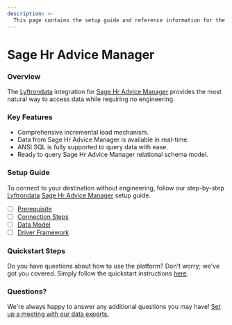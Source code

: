 ```yaml
---
description: >-
  This page contains the setup guide and reference information for the Sage Hr Advice Manager source connector.
---
```


# Sage Hr Advice Manager

### Overview

The [Lyftrondata](https://www.lyftrondata.com/) integration for [Sage Hr Advice Manager](None) provides the most natural way to access data while requiring no engineering.

### Key Features

* Comprehensive incremental load mechanism.
* Data from Sage Hr Advice Manager is available in real-time.&#x20;
* ANSI SQL is fully supported to query data with ease.
* Ready to query Sage Hr Advice Manager relational schema model.

### Setup Guide

To connect to your destination without engineering, follow our step-by-step [Lyftrondata](https://www.lyftrondata.com/)  [Sage Hr Advice Manager](None) setup guide.

* [ ] [Prerequisite](prerequisite.md)
* [ ] [Connection Steps](connection-steps.md)
* [ ] [Data Model](data-model/erd.md)
* [ ] [Driver Framework](driver-framework/)

### Quickstart Steps

Do you have questions about how to use the platform? Don't worry; we've got you covered. Simply follow the quickstart instructions [here](../README.md).

### Questions? <a href="#questions" id="questions"></a>

We're always happy to answer any additional questions you may have! [Set up a meeting with our data experts.](https://www.lyftrondata.com/book-a-meeting/)

